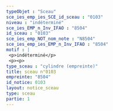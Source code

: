 ```yaml
---
typeObjet : "Sceau"
sce_ies_emp_ies_SCE_id_sceau : "0103"
niveau : "indéterminé"
sce_ies_EMP_n_Inv_IFAO : "8504"
id_sceau : "0103"
sce_ies_emp_NOT_nom_note : "N8504"
sce_ies_emp_ies_EMP_n_Inv_IFAO : "8504"
motif : |
 <p>indéterminé</p>
 <p><p>
type_sceau : "cylindre (empreinte)"
title: sceau n°0103
empreinte: "8504"
id_notice: 0103
layout: notice_sceau
type: sceau
partie: 1
---
```

